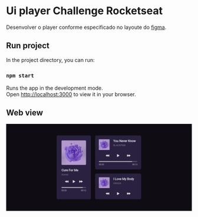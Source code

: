 # Ui player Challenge Rocketseat

Desenvolver o player conforme especificado no layoute do [figma](https://www.figma.com/community/file/1195050524500542670/player-de-musica-desafio-01).

## Run project

In the project directory, you can run:

### `npm start`

Runs the app in the development mode.\
Open [http://localhost:3000](http://localhost:3000) to view it in your browser.

## Web view

![Alt text](./public/imgVersions/ui-player-img.png)
